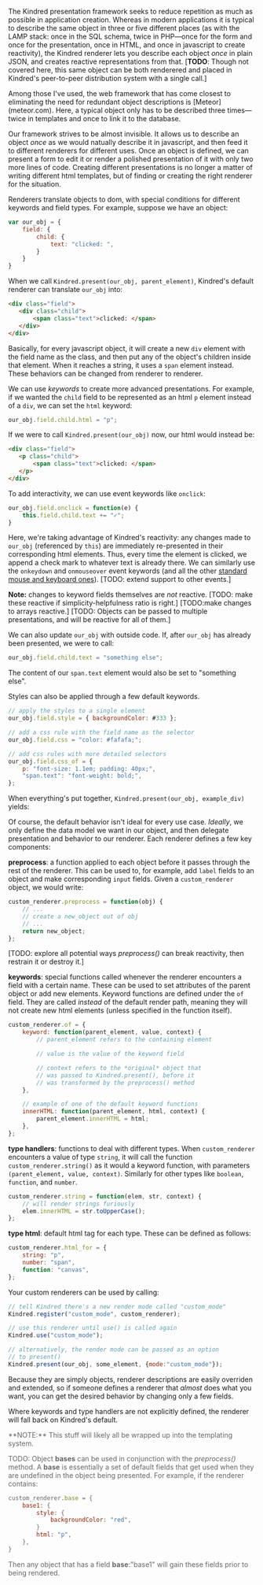The Kindred presentation framework seeks to reduce repetition as much as possible in application creation. Whereas in modern applications it is typical to describe the same object in three or five different places (as with the LAMP stack: once in the SQL schema, twice in PHP—once for the form and once for the presentation, once in HTML, and once in javascript to create reactivity), the Kindred renderer lets you describe each object *once* in plain JSON, and creates reactive representations from that. [**TODO**: Though not covered here, this same object can be both renderered and placed in Kindred's peer-to-peer distribution system with a single call.]

<div class="sidenote-wrapper"><div class="sidenote">
Among those I've used, the web framework that has come closest to eliminating the need for redundant object descriptions is [Meteor](meteor.com). Here, a typical object only has to be described three times—twice in templates and once to link it to the database.
</div></div> 

Our framework strives to be almost invisible. It allows us to describe an object *once* as we would natually describe it in javascript, and then feed it to different renderers for different uses. Once an object is defined, we can present a form to edit it or render a polished presentation of it with only two more lines of code. Creating different presentations is no longer a matter of writing different html templates, but of finding or creating the right renderer for the situation. 

Renderers translate objects to dom, with special conditions for different keywords and field types. For example, suppose we have an object:

```javascript
var our_obj = {
    field: {
        child: {
            text: "clicked: ",
        }
    }
}
```

When we call `Kindred.present(our_obj, parent_element)`, Kindred's default renderer can translate `our_obj` into:

```html
<div class="field">
   <div class="child">
       <span class="text">clicked: </span>
   </div> 
</div>
```

Basically, for every javascript object, it will create a new `div` element with the field name as the class, and then put any of the object's children inside that element. When it reaches a string, it uses a `span` element instead. These behaviors can be changed from renderer to renderer.

We can use *keywords* to create more advanced presentations. For example, if we wanted the `child` field to be represented as an html `p` element instead of a `div`, we can set the `html` keyword:

```javascript
our_obj.field.child.html = "p";
```

If we were to call `Kindred.present(our_obj)` now, our html would instead be:

```html
<div class="field">
   <p class="child">
       <span class="text">clicked: </span>
   </p> 
</div>
```

To add interactivity, we can use event keywords like `onclick`:

```javascript
our_obj.field.onclick = function(e) {
    this.field.child.text += "✓";
}
```

Here, we're taking advantage of Kindred's reactivity: any changes made to `our_obj` (referenced by `this`) are immediately re-presented in their corresponding html elements. Thus, every time the element is clicked, we append a check mark to whatever text is already there. We can similarly use the `onkeydown` and `onmouseover` event keywords (and all the other [standard mouse and keyboard ones](http://www.w3schools.com/jsref/dom_obj_event.asp)). [TODO: extend support to other events.]

**Note:** changes to keyword fields themselves are *not* reactive. [TODO: make these reactive if simplicity-helpfulness ratio is right.] [TODO:make changes to arrays reactive.] [TODO: Objects can be passed to multiple presentations, and will be reactive for all of them.]

We can also update `our_obj` with outside code. If, after `our_obj` has already been presented, we were to call:

```javascript
our_obj.field.child.text = "something else";
```
The content of our `span.text` element would also be set to "something else".

Styles can also be applied through a few default keywords.

```javascript
// apply the styles to a single element
our_obj.field.style = { backgroundColor: #333 };

// add a css rule with the field name as the selector
our_obj.field.css = "color: #fafafa;";

// add css rules with more detailed selectors
our_obj.field.css_of = {
    p: "font-size: 1.1em; padding: 40px;",
    "span.text": "font-weight: bold;",
};

```

When everything's put together, `Kindred.present(our_obj, example_div)` yields:

<div id="example1"></div>

Of course, the default behavior isn't ideal for every use case. *Ideally*, we only define the data model we want in our object, and then delegate presentation and behavior to our renderer. Each renderer defines a few key components:

**preprocess**: a function applied to each object before it passes through the rest of the renderer. This can be used to, for example, add `label` fields to an object and make corresponding `input` fields. Given a `custom_renderer` object, we would write:

```javascript
custom_renderer.preprocess = function(obj) {
    // ...
    // create a new_object out of obj
    // ...
    return new_object;
};
```

[TODO: explore all potential ways *preprocess()* can break reactivity, then restrain it or destroy it.]

**keywords**: special functions called whenever the renderer encounters a field with a certain name. These can be used to set attributes of the parent object or add new elements. Keyword functions are defined under the `of` field. They are called *instead* of the default render path, meaning they will not create new html elements (unless specified in the function itself).

```javascript
custom_renderer.of = {
    keyword: function(parent_element, value, context) {
        // parent_element refers to the containing element

        // value is the value of the keyword field

        // context refers to the *original* object that
        // was passed to Kindred.present(), before it
        // was transformed by the preprocess() method
    },

    // example of one of the default keyword functions
    innerHTML: function(parent_element, html, context) {
        parent_element.innerHTML = html;
    },
};
``` 

**type handlers**: functions to deal with different types. When `custom_renderer` encounters a value of type `string`, it will call the function `custom_renderer.string()` as it would a keyword function, with parameters `(parent_element, value, context)`. Similarly for other types like `boolean`, `function`, and `number`.  

```javascript
custom_renderer.string = function(elem, str, context) {
    // will render strings furiously
    elem.innerHTML = str.toUpperCase();
};
```

**type html**: default html tag for each type. These can be defined as follows:

```javascript
custom_renderer.html_for = {
    string: "p",
    number: "span",
    function: "canvas",
};
```

Your custom renderers can be used by calling:

```javascript
// tell Kindred there's a new render mode called "custom_mode"
Kindred.register("custom_mode", custom_renderer);

// use this renderer until use() is called again
Kindred.use("custom_mode");

// alternatively, the render mode can be passed as an option
// to present()
Kindred.present(our_obj, some_element, {mode:"custom_mode"});
```

Because they are simply objects, renderer descriptions are easily overriden and extended, so if someone defines a renderer that *almost* does what you want, you can get the desired behavior by changing only a few fields.

Where keywords and type handlers are not explicitly defined, the renderer will fall back on Kindred's default.

<div style="color:#666">
**NOTE:** This stuff will likely all be wrapped up into the templating system.<br/>

TODO: Object **bases** can be used in conjunction with the *preprocess()* method. A **base** is essentially a set of default fields that get used when they are undefined in the object being presented. For example, if the renderer contains:

```javascript
custom_renderer.base = {
    base1: {
        style: {
            backgroundColor: "red",
        }
        html: "p",
    },
}
```

Then any object that has a field **base**:"base1" will gain these fields prior to being rendered.

</div>

